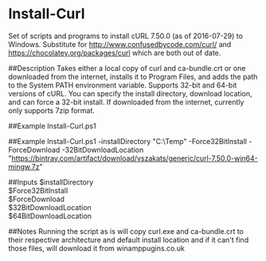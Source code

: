 # Install-Curl
Set of scripts and programs to install cURL 7.50.0 (as of 2016-07-29) to Windows. Substitute for http://www.confusedbycode.com/curl/ and https://chocolatey.org/packages/curl which are both out 
of date.


##Description
Takes either a local copy of curl and ca-bundle.crt or one downloaded from the internet, installs it to Program Files, and adds the path to the System PATH environment variable. 
Supports 32-bit and 64-bit versions of cURL. You can specify the install directory, download location, and can force a 32-bit install. If downloaded from the internet, currently 
only supports 7zip format.

##Example
Install-Curl.ps1 

##Example
Install-Curl.ps1 -installDirectory "C:\Temp" -Force32BitInstall -ForceDownload -32BitDownloadLocation "https://bintray.com/artifact/download/vszakats/generic/curl-7.50.0-win64-mingw.7z"

##Inputs
$installDirectory  
$Force32BitInstall  
$ForceDownload  
$32BitDownloadLocation  
$64BitDownloadLocation  

##Notes
Running the script as is will copy curl.exe and ca-bundle.crt to their respective architecture and default install location and if it can't find those files, will download it from winamppugins.co.uk   